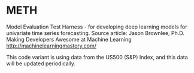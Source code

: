 # METH
Model Evaluation Test Harness - for developing deep learning models for univariate time series forecasting.
Source article: Jason Brownlee, Ph.D.
Making Developers Awesome at Machine Learning
http://machinelearningmastery.com/

This code variant is using data from the US500 (S&P) Index, and this data will be updated periodically.
